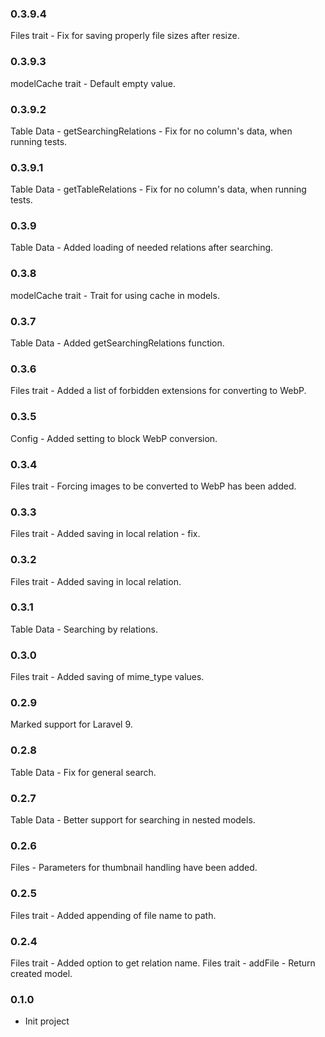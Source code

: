 ### 0.3.9.4
Files trait - Fix for saving properly file sizes after resize.

### 0.3.9.3
modelCache trait - Default empty value.

### 0.3.9.2
Table Data - getSearchingRelations - Fix for no column's data, when running tests.

### 0.3.9.1
Table Data - getTableRelations - Fix for no column's data, when running tests.

### 0.3.9
Table Data - Added loading of needed relations after searching.

### 0.3.8
modelCache trait - Trait for using cache in models.

### 0.3.7
Table Data - Added getSearchingRelations function.

### 0.3.6
Files trait - Added a list of forbidden extensions for converting to WebP.

### 0.3.5
Config - Added setting to block WebP conversion.

### 0.3.4
Files trait - Forcing images to be converted to WebP has been added.

### 0.3.3
Files trait - Added saving in local relation - fix.

### 0.3.2
Files trait - Added saving in local relation.

### 0.3.1
Table Data - Searching by relations.

### 0.3.0
Files trait - Added saving of mime_type values.

### 0.2.9
Marked support for Laravel 9.

### 0.2.8
Table Data - Fix for general search.

### 0.2.7
Table Data - Better support for searching in nested models.

### 0.2.6
Files - Parameters for thumbnail handling have been added.

### 0.2.5
Files trait - Added appending of file name to path.

### 0.2.4
Files trait - Added option to get relation name.
Files trait - addFile - Return created model.

### 0.1.0
* Init project
